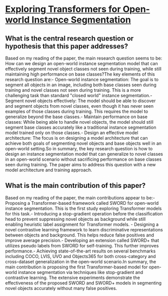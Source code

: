 # [Exploring Transformers for Open-world Instance Segmentation](https://arxiv.org/abs/2308.04206)

## What is the central research question or hypothesis that this paper addresses?

Based on my reading of the paper, the main research question seems to be: How can we design an open-world instance segmentation model that can effectively segment novel object classes not seen during training, while still maintaining high performance on base classes?The key elements of this research question are:- Open-world instance segmentation: The goal is to segment all objects in an image, including both base classes seen during training and novel classes not seen during training. This is a more challenging task than standard "closed world" instance segmentation.- Segment novel objects effectively: The model should be able to discover and segment objects from novel classes, even though it has never seen examples of those classes during training. This requires the model to generalize beyond the base classes.- Maintain performance on base classes: While being able to handle novel objects, the model should still segment base classes accurately like a traditional instance segmentation model trained only on those classes.- Design an effective model architecture: The focus is on designing a model architecture that can achieve both goals of segmenting novel objects and base objects well in an open-world setting.So in summary, the key research question is how to design an instance segmentation model that can generalize to novel classes in an open-world scenario without sacrificing performance on base classes seen during training. The paper aims to address this question with a new model architecture and training approach.


## What is the main contribution of this paper?

Based on my reading of the paper, the main contributions appear to be:- Proposing a Transformer-based framework called SWORD for open-world instance segmentation. This is the first study exploring Transformer models for this task.- Introducing a stop-gradient operation before the classification head to prevent suppressing novel objects as background while still enabling heuristic label assignment for Transformer models. - Designing a novel contrastive learning framework to learn discriminative representations between objects and background. This helps reduce false positives and improve average precision.- Developing an extension called SWORD+ that utilizes pseudo labels from SWORD for self-training. This further improves performance.- Achieving state-of-the-art results on several benchmarks including COCO, LVIS, UVO and Objects365 for both cross-category and cross-dataset generalization in the open-world scenario.In summary, the main contribution is proposing the first Transformer-based model for open-world instance segmentation via techniques like stop-gradient and contrastive learning. The extensive experiments demonstrate the effectiveness of the proposed SWORD and SWORD+ models in segmenting novel objects accurately without many false positives.
